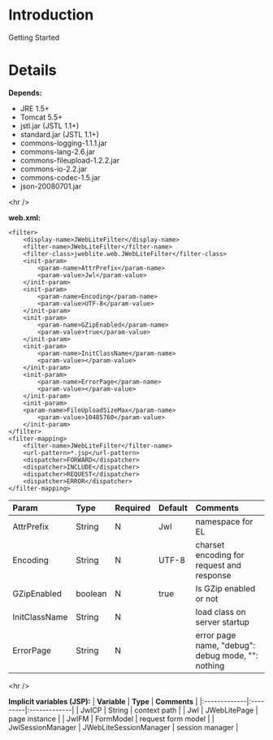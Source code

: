 # Introduction #

Getting Started

# Details #

**Depends:**
  * JRE 1.5+
  * Tomcat 5.5+
  * jstl.jar (JSTL 1.1+)
  * standard.jar (JSTL 1.1+)
  * commons-logging-1.1.1.jar
  * commons-lang-2.6.jar
  * commons-fileupload-1.2.2.jar
  * commons-io-2.2.jar
  * commons-codec-1.5.jar
  * json-20080701.jar



&lt;hr /&gt;



**web.xml:**
```
<filter>
	<display-name>JWebLiteFilter</display-name>
	<filter-name>JWebLiteFilter</filter-name>
	<filter-class>jweblite.web.JWebLiteFilter</filter-class>
	<init-param>
		<param-name>AttrPrefix</param-name>
		<param-value>Jwl</param-value>
	</init-param>
	<init-param>
		<param-name>Encoding</param-name>
		<param-value>UTF-8</param-value>
	</init-param>
	<init-param>
		<param-name>GZipEnabled</param-name>
		<param-value>true</param-value>
	</init-param>
	<init-param>
		<param-name>InitClassName</param-name>
		<param-value></param-value>
	</init-param>
	<init-param>
		<param-name>ErrorPage</param-name>
		<param-value></param-value>
	</init-param>
	<init-param>
	<param-name>FileUploadSizeMax</param-name>
		<param-value>10485760</param-value>
	</init-param>
</filter>
<filter-mapping>
	<filter-name>JWebLiteFilter</filter-name>
	<url-pattern>*.jsp</url-pattern>
	<dispatcher>FORWARD</dispatcher>
	<dispatcher>INCLUDE</dispatcher>
	<dispatcher>REQUEST</dispatcher>
	<dispatcher>ERROR</dispatcher>
</filter-mapping>
```

| **Param** | **Type** | **Required** | **Default** | **Comments** |
|:----------|:---------|:-------------|:------------|:-------------|
| AttrPrefix | String   | N            | Jwl         | namespace for EL |
| Encoding  | String   | N            | UTF-8       | charset encoding for request and response|
| GZipEnabled | boolean  | N            | true        | Is GZip enabled or not |
| InitClassName | String   | N            |             | load class on server startup |
| ErrorPage | String   | N            |             | error page name, "debug": debug mode, "": nothing |



&lt;hr /&gt;



**Implicit variables (JSP):**
| **Variable** | **Type** | **Comments** |
|:-------------|:---------|:-------------|
| JwlCP        | String   | context path |
| Jwl          | JWebLitePage | page instance |
| JwlFM        | FormModel | request form model |
| JwlSessionManager | JWebLiteSessionManager | session manager |